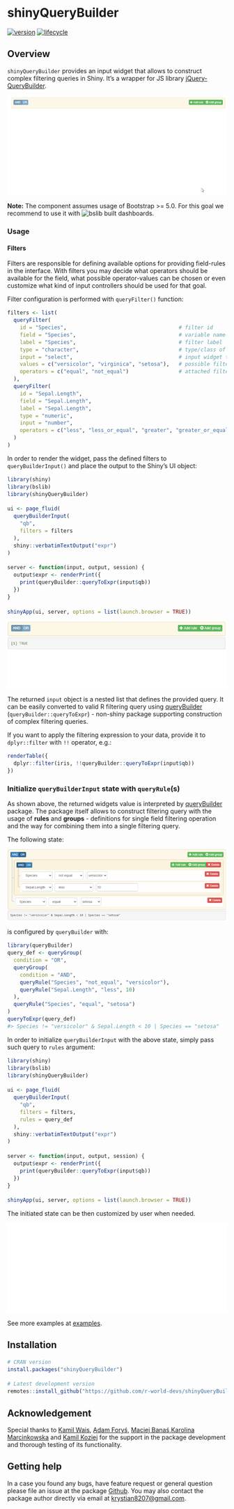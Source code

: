
# shinyQueryBuilder

[![version](https://img.shields.io/static/v1.svg?label=github.com&message=v.0.1.0&color=ff69b4)](https://r-world-devs.github.io/shinyQueryBuilder/)
[![lifecycle](https://img.shields.io/badge/lifecycle-experimental-orange.svg)](https://lifecycle.r-lib.org/articles/stages.html#experimental)

## Overview

`shinyQueryBuilder` provides an input widget that allows to construct
complex filtering queries in Shiny. It’s a wrapper for JS library
[jQuery-QueryBuilder](https://querybuilder.js.org/).

![](man/figures/sq.gif)

**Note:** The component assumes usage of Bootstrap \>= 5.0. For this
goal we recommend to use it with
![bslib](https://rstudio.github.io/bslib) built dashboards.

### Usage

#### Filters

Filters are responsible for defining available options for providing
field-rules in the interface. With filters you may decide what operators
should be available for the field, what possible operator-values can be
chosen or even customize what kind of input controllers should be used
for that goal.

Filter configuration is performed with `queryFilter()` function:

``` r
filters <- list(
  queryFilter(
    id = "Species",                                    # filter id
    field = "Species",                                 # variable name
    label = "Species",                                 # filter label
    type = "character",                                # type/class of variable
    input = "select",                                  # input widget type
    values = c("versicolor", "virginica", "setosa"),   # possible filter values
    operators = c("equal", "not_equal")                # attached filter operators
  ),
  queryFilter(
    id = "Sepal.Length",
    field = "Sepal.Length",
    label = "Sepal.Length",
    type = "numeric",
    input = "number",
    operators = c("less", "less_or_equal", "greater", "greater_or_equal")
  )
)
```

In order to render the widget, pass the defined filters to
`queryBuilderInput()` and place the output to the Shiny’s UI object:

``` r
library(shiny)
library(bslib)
library(shinyQueryBuilder)

ui <- page_fluid(
  queryBuilderInput(
    "qb", 
    filters = filters
  ),
  shiny::verbatimTextOutput("expr")
)

server <- function(input, output, session) {
  output$expr <- renderPrint({
    print(queryBuilder::queryToExpr(input$qb))
  })
}

shinyApp(ui, server, options = list(launch.browser = TRUE))
```

![](man/figures/sqb_filters.gif)

The returned `input` object is a nested list that defines the provided
query. It can be easily converted to valid R filtering query using
[queryBuilder](https://github.com/r-world-devs/queryBuilder)
(`queryBuilder::queryToExpr`) - non-shiny package supporting
construction of complex filtering queries.

If you want to apply the filtering expression to your data, provide it
to `dplyr::filter` with `!!` operator, e.g.:

``` r
renderTable({
  dplyr::filter(iris, !!queryBuilder::queryToExpr(input$qb))
})
```

### Initialize `queryBuilderInput` state with `queryRule`(s)

As shown above, the returned widgets value is interpreted by
[queryBuilder](https://github.com/r-world-devs/queryBuilder) package.
The package itself allows to construct filtering query with the usage of
**rules** and **groups** - definitions for single field filtering
operation and the way for combining them into a single filtering query.

The following state:

![](man/figures/sqb_state.png)

is configured by `queryBuilder` with:

``` r
library(queryBuilder)
query_def <- queryGroup(
  condition = "OR",
  queryGroup(
    condition = "AND",
    queryRule("Species", "not_equal", "versicolor"),
    queryRule("Sepal.Length", "less", 10)
  ),
  queryRule("Species", "equal", "setosa")
)
queryToExpr(query_def)
#> Species != "versicolor" & Sepal.Length < 10 | Species == "setosa"
```

In order to initialize `queryBuilderInput` with the above state, simply
pass such query to `rules` argument:

``` r
library(shiny)
library(bslib)
library(shinyQueryBuilder)

ui <- page_fluid(
  queryBuilderInput(
    "qb", 
    filters = filters,
    rules = query_def
  ),
  shiny::verbatimTextOutput("expr")
)

server <- function(input, output, session) {
  output$expr <- renderPrint({
    print(queryBuilder::queryToExpr(input$qb))
  })
}

shinyApp(ui, server, options = list(launch.browser = TRUE))
```

The initiated state can be then customized by user when needed.

![](man/figures/sqb_restate.gif)

See more examples at
[examples](https://github.com/r-world-devs/shinyQueryBuilder/tree/master/examples).

## Installation

``` r
# CRAN version
install.packages("shinyQueryBuilder")

# Latest development version
remotes::install_github("https://github.com/r-world-devs/shinyQueryBuilder")
```

## Acknowledgement

Special thanks to [Kamil Wais](mailto:kamil.wais@gmail.com), [Adam
Foryś](mailto:adam.forys@gmail.com), [Maciej
Banaś](mailto:banasmaciek@gmail.com),[Karolina
Marcinkowska](mailto:karolina_marcinkowska@onet.pl) and [Kamil
Koziej](mailto:koziej.k@gmail.com) for the support in the package
development and thorough testing of its functionality.

## Getting help

In a case you found any bugs, have feature request or general question
please file an issue at the package
[Github](https://github.com/r-world-devs/shinyQueryBuilder/issues). You
may also contact the package author directly via email at
<krystian8207@gmail.com>.
